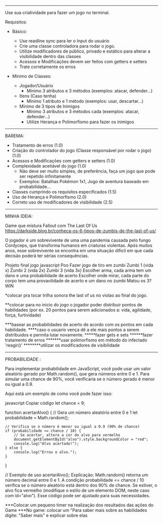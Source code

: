 -------------------------------------------------------------------------------
Use sua criatividade para fazer um jogo no terminal.

Requisitos:
  - Básico:
    - Use readline sync para ler o Input do usuário
    - Crie uma classe controladora para rodar o jogo.
    - Utilize modificadores de público, privado e estático para alterar a visibilidade dentro das classes
    - Acessos e Modificações devem ser feitos com getters e setters
    - Trate corretamente os erros

  - Mínimo de Classes:
    - Jogador/Usuário
      - Mínimo 3 atributos e 3 métodos (exemplos: atacar, defender…)
    - Itens (Caso tenha)
      - Mínimo 1 atributo e 1 método (exemplos: usar, descartar…)
    - Mínimo de 3 tipos de Inimigos
      - Mínimo 3 atributos e 3 métodos cada (exemplos: atacar, defender…)
      - Utilize Herança e Polimorfismo para fazer os inimigos

-------------------------------------------------------------------------------


BAREMA:
  - Tratamento de erros (1.0)
  - Criação do controlador do jogo (Classe responsável por rodar o jogo) (1.0)
  - Acessos e Modificações com getters e setters (1.0)
  - Complexidade aceitável do jogo (1.0)
    - Não deve ser muito simples, de preferência, faça um jogo que pode ser repetido infinitamente
    - Exemplos: Batalhas Pokémon 1x1, Jogo de aventura baseado em probabilidade…
  - Classes cumprindo os requisitos especificados (1.5)
  - Uso de Herança e Polimorfismo (2.0)
  - Correto uso de modificadores de visibilidade (2.5)

-------------------------------------------------------------------------------

	 

MINHA IDEIA:

Game que mistura Fallout com The Last Of Us
https://darkside.blog.br/conheca-os-6-tipos-de-zumbis-de-the-last-of-us/

O jogador é um sobrevivente de uma uma pandemia causada pelo fungo Cordyceps, que transforma humanos em criaturas violentas.
Após muitos anos, esse sobrevivente se encontra em uma situação dificil em que cada decisão poderá ter sérias consequências.




Projeto final jogo javascript Poo 
Fazer jogo de tiro em zumbi
Zumbi 1 (vida x)
Zumbi 2 (vida 2x)
Zumbi 3 (vida 3x)
Escolher arma, cada arma tem um dano e uma probabilidade de acerto
Escolher onde mirar, cada parte do corpo tem uma provavilidade de acerto e um dano no zumbi
Matou os 3? WIN

*colocar pra tocar trilha sonora the last of us no violao ao final do jogo.

**colocar para no inicio do jogo o jogador poder distribuir pontos de habilidades (por ex. 20 pontos para serem adicionados a: vida, agilidade, força, furtividade)

***basear as probabilidades de acerto de acordo com os pontos em cada habilidade. 
****caso o usuario vença dê a ele mais pontos a serem distribuidos e permita lutar novamente.
*****fazer gets e sets
******fazer tratamento de erros
*******usar polimorfismo em método do infectado 'reagir()'
********utilizar os modificadores de visibilidade


------------------------------------------------------------------------------------

PROBABILIDADE :


Para implementar probabilidade em JavaScript, você pode usar um valor aleatório gerado por Math.random(), que gera números entre 0 e 1. Para simular uma chance de 90%, você verificaria se o número gerado é menor ou igual a 0.9.

Aqui está um exemplo de como você pode fazer isso:

javascript
Copiar código
let chance = 9;

function acertarAlvo() {
    // Gera um número aleatório entre 0 e 1
    let probabilidade = Math.random();
    
    // Verifica se o número é menor ou igual a 0.9 (90% de chance)
    if (probabilidade <= chance / 10) {
        // Se acertar, altera a cor do alvo para vermelho
        document.getElementById("alvo").style.backgroundColor = "red";
        console.log("Alvo acertado!");
    } else {
        console.log("Errou o alvo.");
    }
}

// Exemplo de uso
acertarAlvo();
Explicação:
Math.random() retorna um número decimal entre 0 e 1.
A condição probabilidade <= chance / 10 verifica se o número aleatório está dentro dos 90% de chance.
Se estiver, o alvo fica vermelho (modifique o estilo de um elemento DOM, neste caso com id="alvo").
Esse código pode ser ajustado para suas necessidades.


***Colocar um pequeno timer na realização dos resultados das ações do Game
***No game: colocar um "Para saber mais sobre as habilidades digite: "Saber mais" e explicar sobre elas